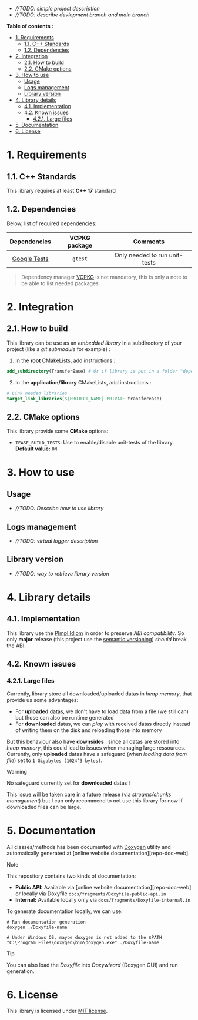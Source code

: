 - _//TODO: simple project description_
- _//TODO: describe devlopment branch and main branch_

**Table of contents :**
- [1. Requirements](#1-requirements)
  - [1.1. C++ Standards](#11-c-standards)
  - [1.2. Dependencies](#12-dependencies)
- [2. Integration](#2-integration)
  - [2.1. How to build](#21-how-to-build)
  - [2.2. CMake options](#22-cmake-options)
- [3. How to use](#3-how-to-use)
  - [Usage](#usage)
  - [Logs management](#logs-management)
  - [Library version](#library-version)
- [4. Library details](#4-library-details)
  - [4.1. Implementation](#41-implementation)
  - [4.2. Known issues](#42-known-issues)
    - [4.2.1. Large files](#421-large-files)
- [5. Documentation](#5-documentation)
- [6. License](#6-license)

# 1. Requirements
## 1.1. C++ Standards

This library requires at least **C++ 17** standard

## 1.2. Dependencies

Below, list of required dependencies:

| Dependencies | VCPKG package | Comments |
|:-:|:-:|:-:|
| [Google Tests][gtest-repo] | `gtest` | Only needed to run unit-tests |

> Dependency manager [VCPKG][vcpkg-tutorial] is not mandatory, this is only a note to be able to list needed packages

# 2. Integration
## 2.1. How to build
This library can be use as an _embedded library_ in a subdirectory of your project (like a _git submodule_ for example) :
1. In the **root** CMakeLists, add instructions :
```cmake
add_subdirectory(TransferEase) # Or if library is put in a folder "dependencies" : add_subdirectory(dependencies/TransferEase)
```

2. In the **application/library** CMakeLists, add instructions :
```cmake
# Link needed libraries
target_link_libraries(${PROJECT_NAME} PRIVATE transferease)
```

## 2.2. CMake options

This library provide some **CMake** options:
- `TEASE_BUILD_TESTS`: Use to enable/disable unit-tests of the library. **Default value:** `ON`.

# 3. How to use
## Usage
- _//TODO: Describe how to use library_

## Logs management
- _//TODO: virtual logger description_

## Library version
- _//TODO: way to retrieve library version_

# 4. Library details
## 4.1. Implementation

This library use the [PImpl Idiom][pimpl-doc] in order to preserve _ABI compatibility_. So only **major** release (this project use the [semantic versioning][semver-home]) _should_ break the ABI.

## 4.2. Known issues
### 4.2.1. Large files

Currently, library store all downloaded/uploaded datas in _heap memory_, that provide us some advantages:
- For **uploaded** datas, we don't have to load data from a file (we still can) but those can also be runtime generated
- For **downloaded** datas, we can _play_ with received datas directly instead of writing them on the disk and reloading those into memory

But this behaviour also have **downsides** : since all datas are stored into _heap memory_, this could lead to issues when managing large ressources.  
Currently, only **uploaded** datas have a safeguard (when _loading data from file_) set to `1 Gigabytes (1024^3 bytes)`.

> [!WARNING]
> No safeguard currently set for **downloaded** datas !

This issue will be taken care in a future release (via _streams/chunks management_) but I can only recommend to not use this library for now if downloaded files can be large.

# 5. Documentation

All classes/methods has been documented with [Doxygen][doxygen-official] utility and automatically generated at [online website documentation][repo-doc-web].

> [!NOTE]
> This repository contains two kinds of documentation:
> - **Public API:** Available via [online website documentation][repo-doc-web] or locally via Doxyfile `docs/fragments/Doxyfile-public-api.in`
> - **Internal:** Available locally only via `docs/fragments/Doxyfile-internal.in`

To generate documentation locally, we can use:
```shell
# Run documentation generation
doxygen ./Doxyfile-name

# Under Windows OS, maybe doxygen is not added to the $PATH
"C:\Program Files\doxygen\bin\doxygen.exe" ./Doxyfile-name
```
> [!TIP]
> You can also load the _Doxyfile_ into _Doxywizard_ (Doxygen GUI) and run generation.

# 6. License

This library is licensed under [MIT license][repo-license].

<!-- Links of this repository -->
[repo-license]: LICENSE

<!-- External links -->
[doxygen-official]: https://www.doxygen.nl/index.html
[gtest-repo]: https://github.com/google/googletest
[pimpl-doc]: https://en.cppreference.com/w/cpp/language/pimpl
[semver-home]: https://semver.org

[vcpkg-tutorial]: https://github.com/legerch/develop-memo/tree/master/Toolchains/Build%20systems/VCPKG